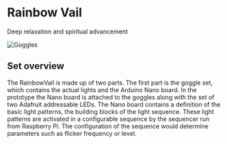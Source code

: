 <h1>Rainbow Vail</h1>
<p>Deep relaxation and spiritual advancement</p>
<img src="Docs/Pictures/logo.png" alt="Goggles"> 
</br>
<h2>Set overview</h2>
<p>The RainbowVail is made up of two parts. The first part is the goggle set,
  which contains the actual lights and the Arduino Nano board. In the prototype
  the Nano board is attached to the goggles along with the set of two Adafruit
  addressable LEDs. The Nano board contains a definition of the basic light patterns,
  the building blocks of the light sequence. These light patterns are activated in
  a configurable sequence by the sequencer run from Raspberry Pi.
  The configuration of the sequence would determine parameters such as flicker
  frequency or level.</p>